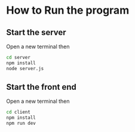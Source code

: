 # How to Run the program 

## Start the server 

Open a new terminal then

```bash
cd server
npm install
node server.js
```

## Start the front end 

Open a new terminal then

```bash 
cd client
npm install
npm run dev
```